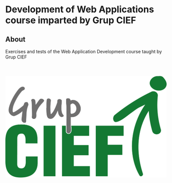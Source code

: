 # Development of Web Applications course imparted by Grup CIEF


## About <a name = "about"></a>
Exercises and tests of the Web Application Development course taught by Grup CIEF
<br>
<br>
<br>
<br>
<img src="./images/grupcief.png" alt="ejemplo de imagen">





